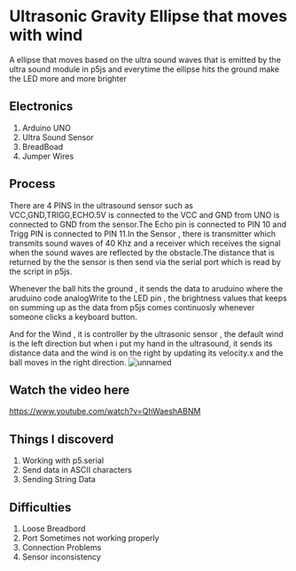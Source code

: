 
# Ultrasonic Gravity Ellipse that moves with wind #

A ellipse that moves based on the ultra sound waves that is emitted by the ultra sound module in p5js and everytime the ellipse hits the ground make the LED more and more brighter


## Electronics
1. Arduino UNO
2. Ultra Sound Sensor
3. BreadBoad
4. Jumper Wires

## Process
There are 4 PINS in the ultrasound sensor such as VCC,GND,TRIGG,ECHO.5V is connected to the VCC and GND from UNO is connected to GND from the sensor.The Echo pin is connected to PIN 10 and Trigg PIN is connected to PIN 11.In the Sensor , there is transmitter which transmits sound waves of 40 Khz and a receiver which receives the signal when the sound waves are reflected by the obstacle.The distance that is returned by the the sensor is then send via the serial port which is read by the script in p5js.

Whenever the ball hits the ground , it sends the data to aruduino where the aruduino code analogWrite to the LED pin , the brightness values that keeps on summing up as the data from p5js comes continuosly whenever someone clicks a keyboard button.

And for the Wind , it is controller by the ultrasonic sensor , the default wind is the left direction but when i put my hand in the ultrasound, it sends its distance data and the wind is on the right by updating its velocity.x and the ball moves in the right direction.
![unnamed](https://user-images.githubusercontent.com/31856059/163872178-d6026d6e-0d7e-4e62-ad13-cc66df9bc3cb.jpeg)


## Watch the video here 
https://www.youtube.com/watch?v=QhWaeshABNM


## Things I discoverd
1. Working with p5.serial 
2. Send data in ASCII characters 
3. Sending String Data


## Difficulties 
1. Loose Breadbord 
2. Port Sometimes not working properly 
3. Connection Problems 
4. Sensor inconsistency 






